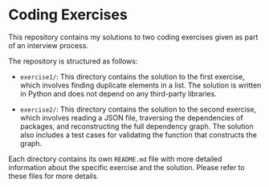 # Coding Exercises

This repository contains my solutions to two coding exercises given as part of an interview process. 

The repository is structured as follows:

- `exercise1/`: This directory contains the solution to the first exercise, which involves finding duplicate elements in a list. The solution is written in Python and does not depend on any third-party libraries.

- `exercise2/`: This directory contains the solution to the second exercise, which involves reading a JSON file, traversing the dependencies of packages, and reconstructing the full dependency graph. The solution also includes a test cases for validating the function that constructs the graph.

Each directory contains its own `README.md` file with more detailed information about the specific exercise and the solution. Please refer to these files for more details.
